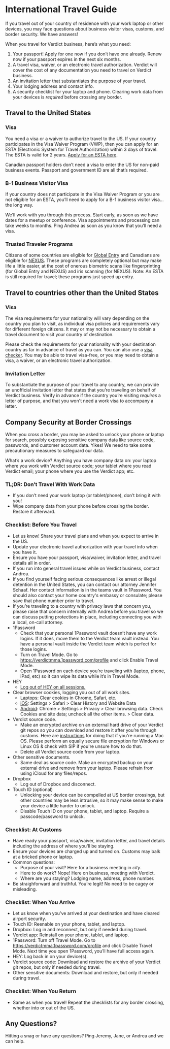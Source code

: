 # International Travel Guide

If you travel out of your country of residence with your work laptop or other devices, you may face questions about business visitor visas, customs, and border security. We have answers!

When you travel for Verdict business, here’s what you need:
1. Your passport! Apply for one now if you don’t have one already. Renew now if your passport expires in the next six months.
2. A travel visa, waiver, or an electronic travel authorization. Verdict will cover the cost of any documentation you need to travel on Verdict business.
3. An invitation letter that substantiates the purpose of your travel.
4. Your lodging address and contact info.
5. A security checklist for your laptop and phone. Clearing work data from your devices is *required* before crossing any border.

## Travel to the United States
### Visa

You need a visa or a waiver to authorize travel to the US. If your country participates in the Visa Waiver Program (VWP), then you can apply for an ESTA (Electronic System for Travel Authorization) within 3 days of travel. The ESTA is valid for 2 years. [Apply for an ESTA here](https://esta.cbp.dhs.gov/esta/).

Canadian passport holders don’t need a visa to enter the US for non-paid business events. Passport and government ID are all that’s required.

### B-1 Business Visitor Visa

If your country does not participate in the Visa Waiver Program or you are not eligible for an ESTA, you’ll need to apply for a B-1 business visitor visa… the long way.

We’ll work with you through this process. Start early, as soon as we have dates for a meetup or conference. Visa appointments and processing can take weeks to months. Ping Andrea as soon as you know that you’ll need a visa.

### Trusted Traveler Programs

Citizens of some countries are eligible for [Global Entry](https://www.cbp.gov/travel/trusted-traveler-programs/global-entry/frequently-asked-questions) and Canadians are eligible for [NEXUS](https://www.cbp.gov/travel/trusted-traveler-programs/nexus/nexus-eligibility). These programs are completely optional but may make life a little easier, at the cost of onerous biometric scans like fingerprinting (for Global Entry and NEXUS) and iris scanning (for NEXUS). Note: An ESTA is still required for travel; these programs just speed up entry.

## Travel to countries other than the United States
### Visa
The visa requirements for your nationality will vary depending on the country you plan to visit, as individual visa policies and requirements vary for different foreign citizens. It may or may not be necessary to obtain a travel document to visit your country of destination.

Please check the requirements for your nationality with your destination country as far in advance of travel as you can. You can also use a [visa checker](https://www.onlinevisa.com/visa-requirements/). You may be able to travel visa-free, or you may need to obtain a visa, a waiver, or an electronic travel authorization.

### Invitation Letter

To substantiate the purpose of your travel to any country, we can provide an unofficial invitation letter that states that you’re traveling on behalf of Verdict business. Verify in advance if the country you’re visiting *requires* a letter of purpose, and that you won't need a work visa to accompany a letter.

## Company Security at Border Crossings

When you cross a border, you may be asked to unlock your phone or laptop for search, possibly exposing sensitive company data like source code, passwords, and customer account data. Yikes! We need to take some precautionary measures to safeguard our data.

What’s a work device? Anything you have company data on: your laptop where you work with Verdict source code; your tablet where you read Verdict email; your phone where you use the Verdict app; etc.

### TL;DR: Don’t Travel With Work Data

* If you don’t need your work laptop (or tablet/phone), don’t bring it with you!
* Wipe company data from your phone before crossing the border. Restore it afterward.

### Checklist: Before You Travel

* Let us know! Share your travel plans and when you expect to arrive in the US.
* Update your electronic travel authorization with your travel info when you have it.
* Ensure you have your passport, visa/waiver, invitation letter, and travel details all in order.
* If you run into general travel issues while on Verdict business, contact Andrea.
* If you find yourself facing serious consequences like arrest or illegal detention in the United States, you can contact our attorney Jennifer Schaaf. Her contact information is in the teams vault in 1Password. You should also contact your home country's embassy or consulate; please save that phone number prior to travel.
* If you’re traveling to a country with privacy laws that concern you, please raise that concern internally with Andrea before you travel so we can discuss putting protections in place, including connecting you with a local, on-call attorney.
* 1Password
  * Check that your personal 1Password vault doesn’t have any work logins. If it does, move them to the Verdict team vault instead. You have a personal vault inside the Verdict team which is perfect for those logins.
  * Turn on Travel Mode. Go to https://verdictmma.1password.com/profile and click Enable Travel Mode.
  * Open 1Password on each device you’re traveling with (laptop, phone, iPad, etc) so it can wipe its data while it’s in Travel Mode.
* HEY
  * [Log out of HEY on all sessions.](https://app.hey.com/my/sessions)
* Clear browser cookies, logging you out of all work sites.
  * Laptops: Clear cookies in Chrome, Safari, etc.
  * [iOS](https://support.apple.com/en-us/HT201265): Settings > Safari > Clear History and Website Data
  * [Android](https://support.google.com/chrome/answer/95647?co=GENIE.Platform%3DAndroid&hl=en): Chrome > Settings > Privacy > Clear browsing data. Check Cookies and site data; uncheck all the other items. > Clear data.
* Verdict source code.
  * Make an encrypted archive on an external hard drive of your Verdict git repos so you can download and restore it after you’re through customs. Here are [instructions](https://support.apple.com/en-us/HT201250) for doing that if you're running a Mac OS. Please perform an equally secure file encryption for Windows or Linux OS & check with SIP if you're unsure how to do that.
  * Delete all Verdict source code from your laptop.
* Other sensitive documents.
  * Same deal as source code. Make an encrypted backup on your external drive and remove from your laptop. Please refrain from using iCloud for any files/repos.
* Dropbox
  * Log out of Dropbox and disconnect.
* Touch ID (optional)
  * Unlocking your device can be compelled at US border crossings, but other countries may be less intrusive, so it may make sense to make your device a little harder to unlock.
  * Disable Touch ID on your phone, tablet, and laptop. Require a passcode/password to unlock.

### Checklist: At Customs

* Have ready your passport, visa/waiver, invitation letter, and travel details including the address of where you'll be staying.
* Ensure your devices are charged up and turned on. Customs may balk at a bricked phone or laptop.
* Common questions:
  * Purpose of your visit? Here for a business meeting in *city*.
  * Here to do work? Nope! Here on business, meeting with Verdict.
  * Where are you staying? Lodging name, address, phone number.
* Be straighforward and truthful. You’re legit! No need to be cagey or misleading.

### Checklist: When You Arrive

* Let us know when you’ve arrived at your destination and have cleared airport security.
* Touch ID: Reenable on your phone, tablet, and laptop.
* Dropbox: Log in and reconnect, but only if needed during travel.
* Verdict app: Reinstall on your phone, tablet, and laptop.
* 1Password: Turn off Travel Mode. Go to https://verdictmma.1password.com/profile and click Disable Travel Mode. Next time you open 1Password, you’ll have full access again.
* HEY: Log back in on your device(s). 
* Verdict source code: Download and restore the archive of your Verdict git repos, but only if needed during travel.
* Other sensitive documents: Download and restore, but only if needed during travel.

### Checklist: When You Return

* Same as when you travel! Repeat the checklists for any border crossing, whether into or out of the US.

## Any Questions?

Hitting a snag or have any questions? Ping Jeremy, Jane, or Andrea and we can help.
